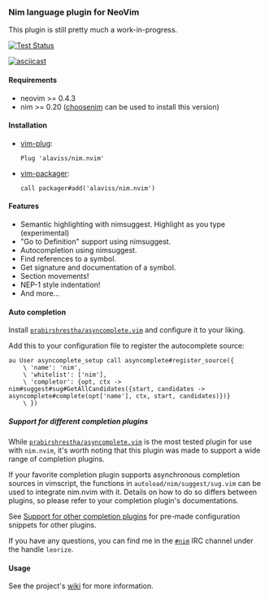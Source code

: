 ### Nim language plugin for NeoVim

This plugin is still pretty much a work-in-progress.

[![Test Status](https://travis-ci.com/alaviss/nim.nvim.svg?branch=master)](https://travis-ci.com/alaviss/nim.nvim)

[![asciicast](https://asciinema.org/a/223646.svg)](https://asciinema.org/a/223646)

#### Requirements

- neovim >= 0.4.3
- nim >= 0.20 ([choosenim] can be used to install this version)

#### Installation

- [vim-plug]:

      Plug 'alaviss/nim.nvim'

- [vim-packager]:

      call packager#add('alaviss/nim.nvim')

#### Features

- Semantic highlighting with nimsuggest. Highlight as you type (experimental)
- "Go to Definition" support using nimsuggest.
- Autocompletion using nimsuggest.
- Find references to a symbol.
- Get signature and documentation of a symbol.
- Section movements!
- NEP-1 style indentation!
- And more...

#### Auto completion

Install [`prabirshrestha/asyncomplete.vim`][0] and configure it to your liking.

Add this to your configuration file to register the autocomplete source:

```vim
au User asyncomplete_setup call asyncomplete#register_source({
    \ 'name': 'nim',
    \ 'whitelist': ['nim'],
    \ 'completor': {opt, ctx -> nim#suggest#sug#GetAllCandidates({start, candidates -> asyncomplete#complete(opt['name'], ctx, start, candidates)})}
    \ })
```

##### Support for different completion plugins

While [`prabirshrestha/asyncomplete.vim`][0] is the most tested plugin for use
with `nim.nvim`, it's worth noting that this plugin was made to support a wide
range of completion plugins.

If your favorite completion plugin supports asynchronous completion sources in
vimscript, the functions in `autoload/nim/suggest/sug.vim` can be used to
integrate nim.nvim with it. Details on how to do so differs between plugins, so
please refer to your completion plugin's documentations.

See [Support for other completion plugins][2] for pre-made configuration
snippets for other plugins.

If you have any questions, you can find me in the [`#nim`] IRC channel
under the handle `leorize`.

#### Usage

See the project's [wiki][1] for more information.

[0]: https://github.com/prabirshrestha/asyncomplete.vim
[1]: https://github.com/alaviss/nim.nvim/wiki
[2]: https://github.com/alaviss/nim.nvim/wiki/Support-for-other-completion-plugins
[choosenim]: https://github.com/dom96/choosenim
[vim-packager]: https://github.com/kristijanhusak/vim-packager
[vim-plug]: https://github.com/junegunn/vim-plug
[`#nim`]: irc://freenode.net/nim
